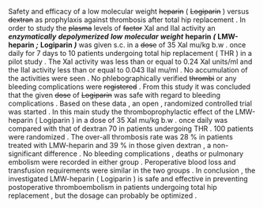 Safety and efficacy of a low molecular weight ~~heparin~~ ( ~~Logiparin~~ ) versus ~~dextran~~ as prophylaxis against thrombosis after total hip replacement . In order to study the ~~plasma~~ levels of ~~factor~~ XaI and IIaI activity an ***enzymatically*** ***depolymerized*** ***low*** ***molecular*** ***weight*** **heparin** ***(*** **LMW-heparin** ***;*** **Logiparin** ***)*** was given s.c. in a ~~dose~~ of 35 XaI mu/kg b.w . once daily for 7 days to 10 patients undergoing total hip replacement ( THR ) in a pilot study . The XaI activity was less than or equal to 0.24 XaI units/ml and the IIaI activity less than or equal to 0.043 IIaI mu/ml . No accumulation of the activities were seen . No phlebographically verified ~~thrombi~~ or any bleeding complications were ~~registered~~ . From this study it was concluded that the given ~~dose~~ of ~~Logiparin~~ was safe with regard to bleeding complications . Based on these data , an open , randomized controlled trial was started . In this main study the thromboprophylactic effect of the LMW-heparin ( Logiparin ) in a dose of 35 XaI mu/kg b.w . once daily was compared with that of dextran 70 in patients undergoing THR . 100 patients were randomized . The over-all thrombosis rate was 28 % in patients treated with LMW-heparin and 39 % in those given dextran , a non-significant difference . No bleeding complications , deaths or pulmonary embolism were recorded in either group . Peroperative blood loss and transfusion requirements were similar in the two groups . In conclusion , the investigated LMW-heparin ( Logiparin ) is safe and effective in preventing postoperative thromboembolism in patients undergoing total hip replacement , but the dosage can probably be optimized . 